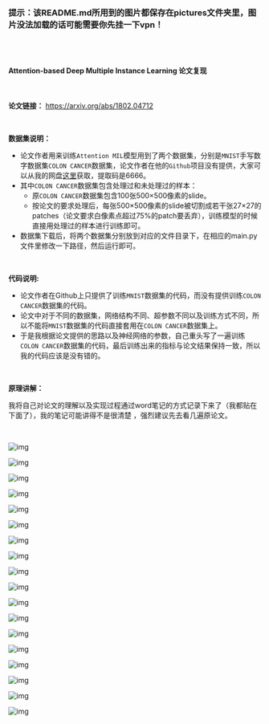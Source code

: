 ### 提示：该README.md所用到的图片都保存在pictures文件夹里，图片没法加载的话可能需要你先挂一下vpn！
<br></br>


#### Attention-based Deep Multiple Instance Learning 论文复现

<br>

**论文链接：** https://arxiv.org/abs/1802.04712

<br>

**数据集说明：**

- 论文作者用来训练`Attention MIL`模型用到了两个数据集，分别是`MNIST`手写数字数据集`COLON CANCER`数据集，论文作者在他的`Github`项目没有提供，大家可以从我的网盘[这里](https://pan.baidu.com/s/1pX2ddManpNUZjwkW4IEWhQ?pwd=6666  )获取，提取码是6666。
- 其中`COLON CANCER`数据集包含处理过和未处理过的样本：
  - 原`COLON CANCER`数据集包含100张500×500像素的slide。
  - 按论文的要求处理后，每张500×500像素的slide被切割成若干张27×27的patches（论文要求白像素点超过75%的patch要丢弃），训练模型的时候直接用处理过的样本进行训练即可。
- 数据集下载后，将两个数据集分别放到对应的文件目录下，在相应的main.py文件里修改一下路径，然后运行即可。

<br>

**代码说明:**

- 论文作者在Github上只提供了训练`MNIST`数据集的代码，而没有提供训练`COLON CANCER`数据集的代码。
- 论文中对于不同的数据集，网络结构不同、超参数不同以及训练方式不同，所以不能将`MNIST`数据集的代码直接套用在`COLON CANCER`数据集上。
- 于是我根据论文提供的思路以及神经网络的参数，自己重头写了一遍训练`COLON CANCER`数据集的代码，最后训练出来的指标与论文结果保持一致，所以我的代码应该是没有错的。

<br>

**原理讲解：**

我将自己对论文的理解以及实现过程通过word笔记的方式记录下来了（我都贴在下面了），我的笔记可能讲得不是很清楚 ，强烈建议先去看几遍原论文。

<br>

![img](https://raw.githubusercontent.com/ChongbinZhao/multiple-instance-learning/master/pictures/1.jpg)

![img](https://raw.githubusercontent.com/ChongbinZhao/multiple-instance-learning/master/pictures/2.jpg)

![img](https://raw.githubusercontent.com/ChongbinZhao/multiple-instance-learning/master/pictures/3.jpg)

![img](https://raw.githubusercontent.com/ChongbinZhao/multiple-instance-learning/master/pictures/4.jpg)

![img](https://raw.githubusercontent.com/ChongbinZhao/multiple-instance-learning/master/pictures/5.jpg)

![img](https://raw.githubusercontent.com/ChongbinZhao/multiple-instance-learning/master/pictures/6.jpg)

![img](https://raw.githubusercontent.com/ChongbinZhao/multiple-instance-learning/master/pictures/7.jpg)

![img](https://raw.githubusercontent.com/ChongbinZhao/multiple-instance-learning/master/pictures/8.jpg)

![img](https://raw.githubusercontent.com/ChongbinZhao/multiple-instance-learning/master/pictures/9.jpg)

![img](https://raw.githubusercontent.com/ChongbinZhao/multiple-instance-learning/master/pictures/10.jpg)

![img](https://raw.githubusercontent.com/ChongbinZhao/multiple-instance-learning/master/pictures/11.jpg)

![img](https://raw.githubusercontent.com/ChongbinZhao/multiple-instance-learning/master/pictures/12.jpg)

![img](https://raw.githubusercontent.com/ChongbinZhao/multiple-instance-learning/master/pictures/13.jpg)

![img](https://raw.githubusercontent.com/ChongbinZhao/multiple-instance-learning/master/pictures/14.jpg)

![img](https://raw.githubusercontent.com/ChongbinZhao/multiple-instance-learning/master/pictures/15.jpg)

![img](https://raw.githubusercontent.com/ChongbinZhao/multiple-instance-learning/master/pictures/16.jpg)

![img](https://raw.githubusercontent.com/ChongbinZhao/multiple-instance-learning/master/pictures/17.jpg)

![img](https://raw.githubusercontent.com/ChongbinZhao/multiple-instance-learning/master/pictures/18.jpg)
